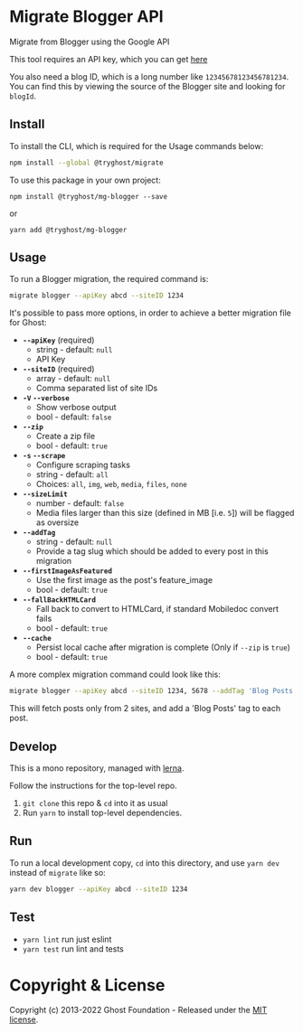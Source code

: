 # Migrate Blogger API

Migrate from Blogger using the Google API

This tool requires an API key, which you can get [here](https://developers.google.com/blogger/docs/3.0/using)

You also need a blog ID, which is a long number like `12345678123456781234`. You can find this by viewing the source of the Blogger site and looking for `blogId`.

## Install

To install the CLI, which is required for the Usage commands below:

```sh
npm install --global @tryghost/migrate
```

To use this package in your own project:

`npm install @tryghost/mg-blogger --save`

or

`yarn add @tryghost/mg-blogger`


## Usage

To run a Blogger migration, the required command is:

```sh
migrate blogger --apiKey abcd --siteID 1234
```

It's possible to pass more options, in order to achieve a better migration file for Ghost:

- **`--apiKey`** (required)
    - string - default: `null`
    - API Key
- **`--siteID`** (required)
    - array - default: `null`
    - Comma separated list of site IDs
- **`-V` `--verbose`** 
    - Show verbose output
    - bool - default: `false`
- **`--zip`** 
    - Create a zip file
    - bool - default: `true`
- **`-s` `--scrape`** 
    - Configure scraping tasks
    - string - default: `all` 
    - Choices: `all`, `img`, `web`, `media`, `files`, `none`
- **`--sizeLimit`**
    - number - default: `false`
    - Media files larger than this size (defined in MB [i.e. `5`]) will be flagged as oversize
- **`--addTag`**
    - string - default: `null`
    - Provide a tag slug which should be added to every post in this migration
- **`--firstImageAsFeatured`** 
    - Use the first image as the post's feature_image
    - bool - default: `true`
- **`--fallBackHTMLCard`** 
    - Fall back to convert to HTMLCard, if standard Mobiledoc convert fails
    - bool - default: `true`
- **`--cache`** 
    - Persist local cache after migration is complete (Only if `--zip` is `true`)
    - bool - default: `true`

A more complex migration command could look like this:

```sh
migrate blogger --apiKey abcd --siteID 1234, 5678 --addTag 'Blog Posts' --pages false
```

This will fetch posts only from 2 sites, and add a 'Blog Posts' tag to each post.


## Develop

This is a mono repository, managed with [lerna](https://lerna.js.org).

Follow the instructions for the top-level repo.
1. `git clone` this repo & `cd` into it as usual
2. Run `yarn` to install top-level dependencies.


## Run

To run a local development copy, `cd` into this directory, and use `yarn dev` instead of `migrate` like so:

```sh
yarn dev blogger --apiKey abcd --siteID 1234
```


## Test

- `yarn lint` run just eslint
- `yarn test` run lint and tests


# Copyright & License

Copyright (c) 2013-2022 Ghost Foundation - Released under the [MIT license](LICENSE).

